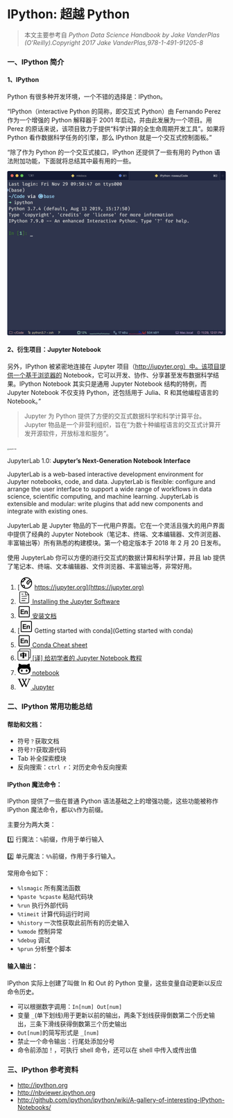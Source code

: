 # IPython: 超越 Python

> 本文主要参考自 _Python Data Science Handbook by Jake VanderPlas (O’Reilly).Copyright 2017 Jake VanderPlas,978-1-491-91205-8_

### 一、IPython 简介

#### 1、IPython

Python 有很多种开发环境，一个不错的选择是：IPython。

“IPython（interactive Python 的简称，即交互式 Python）由 Fernando Perez 作为一个增强的 Python 解释器于 2001 年启动，并由此发展为一个项目。用 Perez 的原话来说，该项目致力于提供“科学计算的全生命周期开发工具”。如果将 Python 看作数据科学任务的引擎，那么 IPython 就是一个交互式控制面板。”

“除了作为 Python 的一个交互式接口，IPython 还提供了一些有用的 Python 语法附加功能，下面就将总结其中最有用的一些。

![](https://raw.githubusercontent.com/RoseauHan/upic/master/ipython_screen.png)

#### 2、衍生项目：Jupyter Notebook

另外，IPython 被紧密地连接在 Jupyter 项目（http://jupyter.org）中。该项目提供一个基于浏览器的 Notebook，它可以开发、协作、分享甚至发布数据科学结果。IPython Notebook 其实只是通用 Jupyter Notebook 结构的特例，而 Jupyter Notebook 不仅支持 Python，还包括用于 Julia、R 和其他编程语言的 Notebook。”

> Jupyter 为 Python 提供了方便的交互式数据科学和科学计算平台。Jupyter 物品是一个非营利组织，旨在“为数十种编程语言的交互式计算开发开源软件，开放标准和服务”。

<img src="https://jupyter.org/assets/labpreview.png" alt="jupyter lab" style="zoom: 25%;" />

JupyterLab 1.0: **Jupyter’s Next-Generation Notebook Interface**

JupyterLab is a web-based interactive development environment for Jupyter notebooks, code, and data. JupyterLab is flexible: configure and arrange the user interface to support a wide range of workflows in data science, scientific computing, and machine learning. JupyterLab is extensible and modular: write plugins that add new components and integrate with existing ones.

JupyterLab 是 Jupyter 物品的下一代用户界面。它在一个灵活且强大的用户界面中提供了经典的 Jupyter Notebook（笔记本、终端、文本编辑器、文件浏览器、丰富输出等）所有熟悉的构建模块。第一个稳定版本于 2018 年 2 月 20 日发布。

使用 JupyterLab 你可以方便的进行交互式的数据计算和科学计算，并且 lab 提供了笔记本、终端、文本编辑器、文件浏览器、丰富输出等，非常好用。

1. [<img src="https://raw.githubusercontent.com/RoseauHan/upic/master/py_web.png" alt="web" style="zoom:15%;" /> https://jupyter.org](https://jupyter.org)
2. [<img src="https://raw.githubusercontent.com/RoseauHan/upic/master/py_doc.png" alt="docu" style="zoom:15%;" /> Installing the Jupyter Software](https://conda.io/projects/conda/en/latest/_downloads/843d9e0198f2a193a3484886fa28163c/conda-cheatsheet.pdf)
3. [<img src="https://raw.githubusercontent.com/RoseauHan/upic/master/py_en_doc.png" alt="en_doc" style="zoom:15%;" /> 安装文档](https://docs.anaconda.com/anaconda/install/)
4. [<img src="https://raw.githubusercontent.com/RoseauHan/upic/master/py_en_doc.png" alt="en_doc" style="zoom:15%;" /> Getting started with conda](Getting started with conda)
5. [<img src="https://raw.githubusercontent.com/RoseauHan/upic/master/py_en_doc.png" alt="en_doc" style="zoom:15%;" /> Conda Cheat sheet ](https://conda.io/projects/conda/en/latest/_downloads/843d9e0198f2a193a3484886fa28163c/conda-cheatsheet.pdf)
6. [<img src="https://raw.githubusercontent.com/RoseauHan/upic/master/py_cn_doc.png" alt="cn_doc" style="zoom:15%;" /> [译] 给初学者的 Jupyter Notebook 教程](https://juejin.im/post/5af8d3776fb9a07ab7744dd0)
7. [<img src="https://raw.githubusercontent.com/RoseauHan/upic/master/py_git.png" alt="git" style="zoom:15%;" /> notebook](https://github.com/jupyter/notebook/tree/8881a06e0e01eaba277dfd118cfa429f9c418b9f)
8. [<img src="https://raw.githubusercontent.com/RoseauHan/upic/master/py_wiki.png" alt="wiki" style="zoom:15%;" /> Jupyter](https://en.wikipedia.org/wiki/Project_Jupyter)

### 二、IPython 常用功能总结

#### 帮助和文档：

- 符号`？`获取文档
- 符号`??`获取源代码
- Tab 补全探索模块
- 反向搜索：`ctrl r`：对历史命令反向搜索

#### IPython 魔法命令：

IPython 提供了一些在普通 Python 语法基础之上的增强功能，这些功能被称作 IPython 魔法命令，都以`%`作为前缀。

主要分为两大类：

:one: 行魔法：`%`前缀，作用于单行输入

:two: 单元魔法：`%%`前缀，作用于多行输入。

常用命令如下：

- `%lsmagic` 所有魔法函数
- `%paste %cpaste` 粘贴代码块
- `%run` 执行外部代码
- `%timeit` 计算代码运行时间
- `%history` 一次性获取此前所有的历史输入
- `%xmode` 控制异常
- `%debug` 调试
- `%prun` 分析整个脚本

#### 输入输出：

IPython 实际上创建了叫做 In 和 Out 的 Python 变量，这些变量自动更新以反应命令历史。

- 可以根据数字调用：`In[num] Out[num]`
- 变量 `_`(单下划线)用于更新以前的输出，两条下划线获得倒数第二个历史输出，三条下滑线获得倒数第三个历史输出
- `Out[num]`的简写形式是 `_[num]`
- 禁止一个命令输出：行尾处添加分号
- 命令前添加！，可执行 shell 命令，还可以在 shell 中传入或传出值

### 三、IPython 参考资料

- http://ipython.org
- http://nbviewer.ipython.org
- http://github.com/ipython/ipython/wiki/A-gallery-of-interesting-IPython-Notebooks/
